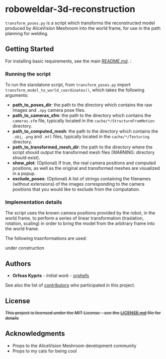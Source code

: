 # roboweldar-3d-reconstruction


`transform_poses.py` is a script which transforms the reconstructed model produced
by AliceVision Meshroom into the world frame, for use in the path planning for welding.

## Getting Started

For installing basic requirements, see the main [README.md](../../README.md). :

### Running the script

To run the standalone script, from `transform_poses.py` import 
`transform_model_to_world_coordinates()`, which takes the following arguments:

- **path_to_poses_dir**: the path to the directory which contains the raw images and `.npy` camera pose files. 
- **path_to_cameras_sfm**:  the path to the directory which contains the `cameras.sfm` file, typically located in the `cache/*/StructureFromMotion` directory.
- **path_to_computed_mesh**: the path to the directory which contains the `.obj`, `.png` and `.mtl` files, typically located in the `cache/*/Texturing` directory.  
- **path_to_transformed_mesh_dir**: the path to the directory where the script should output the transformed mesh files (WARNING: directory should exist).
- **show_plot**: (Optional) If true, the real camera positions and computed positions, as well as the original and transformed meshes are visualized in a popup. 
- **exclude_poses**: (Optional) A list of strings containing the filenames (without extensions) of the images corresponding to the camera positions that you would like to exclude from the computation.  
 

### Implementation details

The script uses the known camera
positions provided by the robot, in the world frame, to perform a series
of linear transformation (traslation, rotation, scaling) in order to bring the 
model from the arbitrary frame into the world frame. 

The following trasnformations are used:

under construction


## Authors

* **Orfeas Kypris** - *Initial work* - [orphefs](https://github.com/orphefs)

See also the list of [contributors](https://github.com/orgs/ikh-innovation/teams/roboweldar) who participated in this project.

## License

~~This project is licensed under the MIT License - see the [LICENSE.md](LICENSE.md) file for details~~

## Acknowledgments

* Props to the AliceVision Meshroom development community
* Props to my cats for being cool

